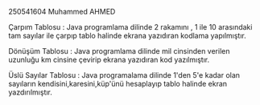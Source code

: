 250541604
Muhammed AHMED



Çarpım Tablosu : Java programlama dilinde 2 rakamını , 1 ile 10 arasındaki tam sayılar ile çarpıp tablo halinde ekrana yazıdıran kodlama yapılmıştır.

Dönüşüm Tablosu : Java programlama dilinde mil cinsinden verilen uzunluğu km cinsine çevirip ekrana yazıdıran kod yazılmıştır.

Üslü Sayılar Tablosu : Java programalama dilinde 1'den 5'e kadar olan sayıların kendisini,karesini,küp'ünü hesaplayıp tablo halinde ekran yazdırılmıştır.
